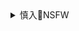 <details><summary>慎入🔞NSFW</summary>

Not Safe For Work
![](https://upload.wikimedia.org/wikipedia/commons/thumb/d/d3/Biohazard_Symbol_Specification.png/210px-Biohazard_Symbol_Specification.png)

<details><summary><b>风险自理Use At Your Own Risk🈲</summary>

### 成涛漫画 cartoon & comic
@taocomi

`EYCvLczUEAAosVL (2048×1452)`<br>
![](https://pbs.twimg.com/media/EYCvLczUEAAosVL?format=jpg&name=orig)

`EYCvLcyUMAA9ta1 (1941×1499)`<br>
![](https://pbs.twimg.com/media/EYCvLcyUMAA9ta1?format=jpg&name=orig)

`EYCvLcyUMAMxikv (1941×1499)`<br>
![](https://pbs.twimg.com/media/EYCvLcyUMAMxikv?format=jpg&name=orig)

`EVjmLjXUUAAUTHz (3293×2550)`<br>
![](https://pbs.twimg.com/media/EVjmLjXUUAAUTHz?format=jpg&name=orig)

`EVgmdHqUMAcGUI5 (1500×937)`<br>
![](https://pbs.twimg.com/media/EVgmdHqUMAcGUI5?format=jpg&name=orig)

`EVQmBxjUEAI4_TS (1080×534)`<br>
![](https://pbs.twimg.com/media/EVQmBxjUEAI4_TS?format=jpg&name=orig)

`EVZMZ_CUcAAyZin (640×640)`<br>
![](https://pbs.twimg.com/media/EVZMZ_CUcAAyZin?format=jpg&name=orig)

`EVVcULaUMAIG0wF (800×617)`<br>
![](https://pbs.twimg.com/media/EVVcULaUMAIG0wF?format=jpg&name=orig)

撸一串儿
`EVB3DXKWkAAtlP3 (2048×1457)`<br>
![](https://pbs.twimg.com/media/EVB3DXKWkAAtlP3?format=jpg&name=orig)

Ud3k93Bk.jpg (400×400)
![](https://pbs.twimg.com/profile_images/1024889680389701632/Ud3k93Bk.jpg)

ET2ISzHUwAEVQE4 (2552×3300)
![](https://pbs.twimg.com/media/ET2ISzHUwAEVQE4?format=jpg&name=orig)

`20年3月23`
常有人来我推下说我画的比变态辣椒好；又去辣椒那里说他画的比我好。
有些是你的个人品味，也有些是故意挑拨离间。我和辣椒是多年老友，观点总体相似但也有些不同。我很敬佩他，努力向他学习。
他是自由亚洲的职业漫画家，我是闲云野鹤乱画好玩。
萝卜青菜哪个更好吃？
ETxIM0pUwAEEm0M (3300×2539)
![](https://pbs.twimg.com/media/ETxIM0pUwAEEm0M?format=jpg&name=orig)
`20年3月11`
ES02tMgUcAAZHmt (3305×2550)
![](https://pbs.twimg.com/media/ES02tMgUcAAZHmt?format=jpg&name=orig)
ESzvsTnUEAAhchi (3296×2552)
![](https://pbs.twimg.com/media/ESzvsTnUEAAhchi?format=jpg&name=orig)
ESzWpajUUAA2NSJ (2048×1583)
![](https://pbs.twimg.com/media/ESzWpajUUAA2NSJ?format=jpg&name=orig)
ESzTjhCUcAE9ZU2 (2550×3304)
![](https://pbs.twimg.com/media/ESzTjhCUcAE9ZU2?format=jpg&name=orig)
ESwsam7U8AAm1aH (2048×1581)
![](https://pbs.twimg.com/media/ESwsam7U8AAm1aH?format=jpg&name=orig)
ESwsam-UcAE0m1y (2048×1575)
![](https://pbs.twimg.com/media/ESwsam-UcAE0m1y?format=jpg&name=orig)
ESuh4meVAAAzHAn (3316×2550)
![](https://pbs.twimg.com/media/ESuh4meVAAAzHAn?format=jpg&name=orig)
ESuBgCOU0AEtI-g (3298×2545)
![](https://pbs.twimg.com/media/ESuBgCOU0AEtI-g?format=jpg&name=orig)
ESt7dD4U4AE_Pi4 (3304×2550)
![](https://pbs.twimg.com/media/ESt7dD4U4AE_Pi4?format=jpg&name=orig)
ESq3WDOU4AARGgJ (1500×1500)
![](https://pbs.twimg.com/media/ESq3WDOU4AARGgJ?format=jpg&name=orig)
ESqH7wxVAAAEm4H (3311×2550)
![](https://pbs.twimg.com/media/ESqH7wxVAAAEm4H?format=jpg&name=orig)
ESqH7wxUYAEc4gN (1500×1500)
![](https://pbs.twimg.com/media/ESqH7wxUYAEc4gN?format=jpg&name=orig)
ESoL5C_U0AEIaSF (828×1792)
![](https://pbs.twimg.com/media/ESoL5C_U0AEIaSF?format=jpg&name=orig)

推上常有人问：你画这些有啥用呢？
正如当年在国内时，g保也是这么问过我：你画这些有啥用？掀不起啥风浪，啥也改变不了，瞎折腾干嘛？
我回答：同意。确实没用，那你们为啥约我谈话？就让我瞎折腾呗，我乐意。
g保无语。
ESnqKBGUUAAa0iy (2547×3278)
![](https://pbs.twimg.com/media/ESnqKBGUUAAa0iy?format=jpg&name=orig)
ESld45zUwAE8Upx (2670×3496)
![](https://pbs.twimg.com/media/ESld45zUwAE8Upx?format=jpg&name=orig)
`高筑墙，拆哪`
ESlKrZSUEAAZVgE (3270×2505)
![](https://pbs.twimg.com/media/ESlKrZSUEAAZVgE?format=jpg&name=orig)
ESj_UWlVAAATMcI (1500×1500)
![](https://pbs.twimg.com/media/ESj_UWlVAAATMcI?format=jpg&name=orig)
ESi1ICGUwAEp_8G (3067×1898)
![](https://pbs.twimg.com/media/ESi1ICGUwAEp_8G?format=jpg&name=orig)
`感恩`掉坑不忘挖坑人
ESis50xUwAAbI_d (3299×2550)
![](https://pbs.twimg.com/media/ESis50xUwAAbI_d?format=jpg&name=orig)
审查来了，姿势不对
ESf_PpQUMAIrPjH (1500×1500)
![](https://pbs.twimg.com/media/ESf_PpQUMAIrPjH?format=jpg&name=orig)
`倒车请注意`
ESfUiSAU8AURpxB (2666×1875)
![](https://pbs.twimg.com/media/ESfUiSAU8AURpxB?format=jpg&name=orig)
三月不返岗，拖垮XXd；六月不干活，迎来新zg。
ESfQwuWUEAAB3iM (3588×2683)
![](https://pbs.twimg.com/media/ESfQwuWUEAAB3iM?format=jpg&name=orig)
ESeKS2MUwAAS2S4 (3304×2533)
![](https://pbs.twimg.com/media/ESeKS2MUwAAS2S4?format=jpg&name=orig)
古今z外不听话的画家诗人音乐家作家，都是最让dw紧张的。
话语q一旦失去l断，mb会随之而来
ESeFDmBUwAMujFd (2559×3309)
![](https://pbs.twimg.com/media/ESeFDmBUwAMujFd?format=jpg&name=orig)
涛曾是网络动画知名导演；曾是电视广播节目主持人；曾是83万粉丝微博大V；曾是深圳技师学院在编的动画教师；曾是《甜心格格》《梦幻西游》动画游戏的配音员；曾是深圳闪客涛涛动画公司的总经理…
为啥最后成了画像的？
因为被封杀、被骚扰、被停课…失去一切收入来源，肖像漫画成了唯一可行的养家方式
ESbVOf7UEAI_49p (1500×1500)
![](https://pbs.twimg.com/media/ESbVOf7UEAI_49p?format=jpg&name=orig)
ESbFFMaU8AA1-Cp (2666×2666)
![](https://pbs.twimg.com/media/ESbFFMaU8AA1-Cp?format=jpg&name=orig)
ESbFFMRVAAAv43I (1000×1000)
![](https://pbs.twimg.com/media/ESbFFMRVAAAv43I?format=jpg&name=orig)
ESZComqU8AEGdaR (1500×2812)
![](https://pbs.twimg.com/media/ESZComqU8AEGdaR?format=jpg&name=orig)
ESWeUAvU0AEik9a (3310×2549)
![](https://pbs.twimg.com/media/ESWeUAvU0AEik9a?format=jpg&name=orig)
EST3B4NUEAINZSV (2537×3287)
![](https://pbs.twimg.com/media/EST3B4NUEAINZSV?format=jpg&name=orig)
有说我画画小学生水平的，有说我hj卖g贼的，有说我没天分不适合画讽刺漫画的，还有骂我娘的。
我都OK，不拉黑还给你点赞呢，你的鼓励和鞭策是我创作的动力！
我完全尊重你批评甚至辱骂我的权力！
ESTzvmCU4AA_BXW (3273×2491)
![](https://pbs.twimg.com/media/ESTzvmCU4AA_BXW?format=jpg&name=orig)
ESTfdSGUEAAsn_a (1500×1500)
![](https://pbs.twimg.com/media/ESTfdSGUEAAsn_a?format=jpg&name=orig)
---
`20年3月4`
---
1520653094 (1542×514)
![](https://pbs.twimg.com/profile_banners/355992126/1520653094)
ESP1g24U4AEeN8s (1500×1500)
![](https://pbs.twimg.com/media/ESP1g24U4AEeN8s?format=jpg&name=orig)

关于文化自信：有文化的人往往不太自信，越没文化越自信！
ESJlbRoUEAAllf6 (3294×2533)
![](https://pbs.twimg.com/media/ESJlbRoUEAAllf6?format=jpg&name=orig)

ESHGrAUUUAAtgEA (3320×2557)
![](https://pbs.twimg.com/media/ESHGrAUUUAAtgEA?format=jpg&name=orig)
ESGz4sTVAAEYtAU (2564×3288)
![](https://pbs.twimg.com/media/ESGz4sTVAAEYtAU?format=jpg&name=orig)
ESGsTmZUEAARm_6 (2666×2666)
![](https://pbs.twimg.com/media/ESGsTmZUEAARm_6?format=jpg&name=orig)

漫画家的“弹药库
ESFRKlJU8AYrvFo (1536×2048)
![](https://pbs.twimg.com/media/ESFRKlJU8AYrvFo?format=jpg&name=orig)

ESE5MapVUAEkvhM (3318×2557)
![](https://pbs.twimg.com/media/ESE5MapVUAEkvhM?format=jpg&name=orig)

得让ld出钱，带着bx捐钱。ld捐了，bx才跟着捐。钱到手后，ld的钱如数奉还，bx的钱，三七分账。
ESDnhjsUcAAOZx_ (3308×2550)
![](https://pbs.twimg.com/media/ESDnhjsUcAAOZx_?format=jpg&name=orig)

ESCGAhyUEAEsPQ2 (3372×2552)
![](https://pbs.twimg.com/media/ESCGAhyUEAEsPQ2?format=jpg&name=orig)
ER_1O_CU4AEWU0v (3627×3621)
![](https://pbs.twimg.com/media/ER_1O_CU4AEWU0v?format=jpg&name=orig)
ER_1O_AUcAAXeo8 (1080×1440)
![](https://pbs.twimg.com/media/ER_1O_AUcAAXeo8?format=jpg&name=orig)
ER_Tq8pUEAAmZIN (2048×1581)
![](https://pbs.twimg.com/media/ER_Tq8pUEAAmZIN?format=jpg&name=orig)
ER-geVnUEAAEprr (3309×2545)
![](https://pbs.twimg.com/media/ER-geVnUEAAEprr?format=jpg&name=orig)
ER-geVmU4AAfVpn (1080×1440)
![](https://pbs.twimg.com/media/ER-geVmU4AAfVpn?format=jpg&name=orig)
ER8JZoyUUAA-Qz9 (1500×703)
![](https://pbs.twimg.com/media/ER8JZoyUUAA-Qz9?format=jpg&name=orig)
ER78ChnUcAAg6xo (1500×703)
![](https://pbs.twimg.com/media/ER78ChnUcAAg6xo?format=jpg&name=orig)
ER5w2gfVAAAvMLZ (3428×2428)
![](https://pbs.twimg.com/media/ER5w2gfVAAAvMLZ?format=jpg&name=orig)
ER5sQ4mUEAAgJN2 (3312×2557)
![](https://pbs.twimg.com/media/ER5sQ4mUEAAgJN2?format=jpg&name=orig)
ER5i-`_`iU8AEHHgU (3301×2538)
![](https://pbs.twimg.com/media/ER5i-_iU8AEHHgU?format=jpg&name=orig)
ER5blY6WkAMGNIf (1500×1500)
![](https://pbs.twimg.com/media/ER5blY6WkAMGNIf?format=jpg&name=orig)
ER1-GdsUUAAeX4x (1500×1500)
![](https://pbs.twimg.com/media/ER1-GdsUUAAeX4x?format=jpg&name=orig)
`20年2月29`
</details>
</details>
